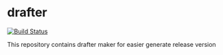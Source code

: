 # drafter

[![Build Status](https://travis-ci.org/h4ckm03d/drafter.svg?branch=master)](https://travis-ci.org/h4ckm03d/drafter)

This repository contains drafter maker for easier generate release version
